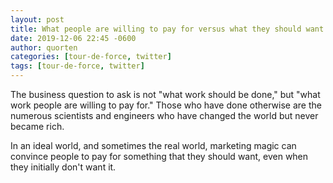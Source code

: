 ```yaml
---
layout: post
title: What people are willing to pay for versus what they should want
date: 2019-12-06 22:45 -0600
author: quorten
categories: [tour-de-force, twitter]
tags: [tour-de-force, twitter]
---
```


The business question to ask is not "what work should be done," but
"what work people are willing to pay for."  Those who have done
otherwise are the numerous scientists and engineers who have changed
the world but never became rich.

In an ideal world, and sometimes the real world, marketing magic can
convince people to pay for something that they should want, even when
they initially don't want it.
